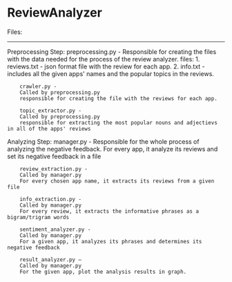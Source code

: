 # ReviewAnalyzer

Files:
_____

Preprocessing Step:
    preprocessing.py -
    Responsible for creating the files with the data needed for the process of the review analyzer.
    files: 1. reviews.txt - json format file with the review for each app.
           2. info.txt - includes all the given apps' names and the popular topics in the reviews.

        crawler.py -
        Called by preprocessing.py
        responsible for creating the file with the reviews for each app.

        topic_extractor.py -
        Called by preprocessing.py
        responsible for extracting the most popular nouns and adjectievs in all of the apps' reviews

Analyzing Step:
    manager.py -
    Responsible for the whole process of analyzing the negative feedback.
    For every app, it analyze its reviews and set its negative feedback in a file

        review_extraction.py -
        Called by manager.py
        For every chosen app name, it extracts its reviews from a given file

        info_extraction.py -
        Called by manager.py
        For every review, it extracts the informative phrases as a bigram/trigram words

        sentiment_analyzer.py -
        Called by manager.py
        For a given app, it analyzes its phrases and determines its negative feedback

        result_analyzer.py –
        Called by manager.py
        For the given app, plot the analysis results in graph.